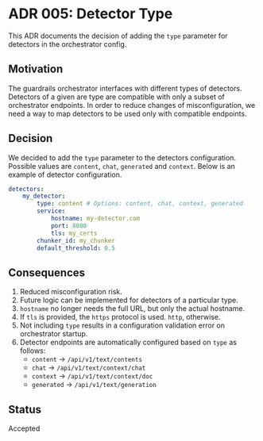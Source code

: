 # ADR 005: Detector Type

This ADR documents the decision of adding the `type` parameter for detectors in the orchestrator config.

## Motivation

The guardrails orchestrator interfaces with different types of detectors. 
Detectors of a given are type are compatible with only a subset of orchestrator endpoints.
In order to reduce changes of misconfiguration, we need a way to map detectors to be used only with compatible endpoints.


## Decision

We decided to add the `type` parameter to the detectors configuration. 
Possible values are `content`, `chat`, `generated` and `context`.
Below is an example of detector configuration.

```yaml
detectors:
    my_detector:
        type: content # Options: content, chat, context, generated
        service:
            hostname: my-detector.com
            port: 8080
            tls: my_certs
        chunker_id: my_chunker
        default_threshold: 0.5
```

## Consequences

1. Reduced misconfiguration risk.
2. Future logic can be implemented for detectors of a particular type.
3. `hostname` no longer needs the full URL, but only the actual hostname.
4. If `tls` is provided, the `https` protocol is used. `http`, otherwise.
5. Not including `type` results in a configuration validation error on orchestrator startup.
6. Detector endpoints are automatically configured based on `type` as follows:
    * `content` -> `/api/v1/text/contents`
    * `chat` -> `/api/v1/text/context/chat`
    * `context` -> `/api/v1/text/context/doc`
    * `generated` -> `/api/v1/text/generation`

## Status

Accepted
